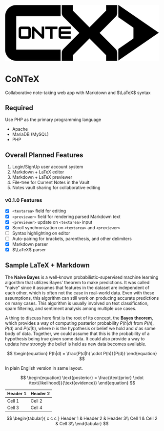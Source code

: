 ![Logo](./images/black-logo.svg)

# CoNTeX

Collaborative note-taking web app with Markdown and $\LaTeX$ syntax

## Required

Use PHP as the primary programming language

- Apache
- MariaDB (MySQL)
- PHP

## Overall Planned Features

1. Login/SignUp user account system
2. Markdown + LaTeX editor
3. Markdown + LaTeX previewer
4. File-tree for Current Notes in the Vault
5. Notes vault sharing for collaborative editing

### v0.1.0 Features

- [x] `<textarea>` field for editing
- [x] `<previewer>` field for rendering parsed Markdown text
- [x] `<previewer>` update on `<textarea>` input
- [x] Scroll synchronization on `<textarea>` and `<previewer>`
- [ ] Syntax highlighting on editor
- [ ] Auto-pairing for brackets, parenthesis, and other delimiters
- [x] Markdown parser
- [x] $\LaTeX$ parser

## Sample LaTeX + Markdown

The **Naive Bayes** is a well-known probabilistic-supervised machine learning algorithm that utilizes Bayes' theorem to make predictions. It was called "naive" since it assumes that features in the dataset are independent of each other, which is often not the case in real-world data. Even with these assumptions, this algorithm can still work on producing accurate predictions on many cases. This algorithm is usually involved on text classification, spam filtering, and sentiment analysis among multiple use cases.

A thing to discuss here first is the root of its concept, the **Bayes theorem**, which provides a way of computing posterior probability $P(h|d)$ from $P(h)$, $P(d)$ and $P(d|h)$, where $h$ is the hypothesis or belief we hold and $d$ as some body of data. Together, we could assume that this is the probability of a hypothesis being true given some data. It could also provide a way to update how strongly the belief is held as new data becomes available.

$$
\begin{equation}
    P(h|d) = \frac{P(d|h) \cdot P(h)}{P(d)} 
\end{equation}
$$

In plain English version in same layout.

$$
\begin{equation} 
    \text{posterior} = \frac{\text{prior} \cdot 
\text{likelihood}}{\text{evidence}} \end{equation}
$$


| Header 1 | Header 2 |
|----------|----------|
| Cell 1   | Cell 2   |
| Cell 3   | Cell 4   |


$$
\begin{tabular}{ c  c  c }
    Header 1 & Header 2 & Header 3\\
    Cell 1 & Cell 2 & Cell 3\\
\end{tabular}
$$
